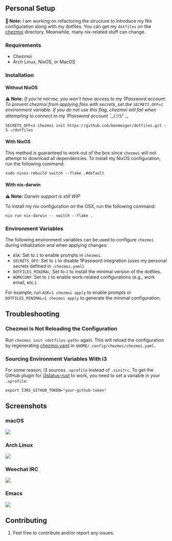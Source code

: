 ## Personal Setup
**👷 Note:** I am working on refactoring the structure to introduce my Nix
configuration along with my dotfiles. You can get my `dotfiles` on the
[chezmoi](./chezmoi) directory. Meanwhile, many nix-related stuff can change.

### Requirements

- Chezmoi
- Arch Linux, NixOS, or MacOS

### Installation

#### Without NixOS

**⚠️ Note:** _If you're not me, you won't have access to my 1Password account. To
prevent chezmoi from applying files with secrets, set the `SECRETS_OFF=1`
environment variable. If you do not use this flag, chezmoi will fail when
attempting to connect to my 1Password account ¯\_(ツ)_/¯._

```shell
SECRETS_OFF=1 chezmoi init https://github.com/benmezger/dotfiles.git -S ~/dotfiles
```

#### With NixOS

This method is guaranteed to work out of the box since `chezmoi` will not
attempt to download all dependencies. To install my NixOS configuration, run the
following command:

```shell
sudo nixos-rebuild switch --flake .#default
```

#### With nix-darwin
**⚠️ Note:** _Darwin support is still WIP_

To install my nix configuration on the OSX, run the following command:

```shell
nix run nix-darwin -- switch --flake .
```

### Environment Variables

The following environment variables can be used to configure `chezmoi` during
initialization and when applying changes:

- `ASK`: Set to `1` to enable prompts in `chezmoi`.
- `SECRETS_OFF`: Set to `1` to disable 1Password integration (uses my personal
  secrets defined in `.chezmoi.yaml`).
- `DOTFILES_MINIMAL`: Set to `1` to install the minimal version of the dotfiles.
- `WORKCONF`: Set to `1` to enable work-related configurations (e.g., work
  email, etc.).

For example, run `ASK=1 chezmoi apply` to enable prompts or `DOTFILES_MINIMAL=1
chezmoi apply` to generate the minimal configuration.

## Troubleshooting

### Chezmoi Is Not Reloading the Configuration

Run `chezmoi init <dotfiles-path>` again. This will reload the configuration by
regenerating [chezmoi.yaml](.chezmoi.yaml.tmpl) in
`$HOME/.config/chezmoi/chezmoi.yaml`.

### Sourcing Environment Variables With i3

For some reason, i3 sources `.xprofile` instead of `.xinitrc`. To get the GitHub
plugin for [i3status-rust](dot_config/i3/status.toml) to work, you need to set a
variable in your `.xprofile`:

```shell
export I3RS_GITHUB_TOKEN="your-github-token"
```

## Screenshots

### macOS

![](./static/osx-screenshot.png)

### Arch Linux

![](./static/arch-screenshot.png)

### Weechat IRC

![](./static/weechat.png)

### Emacs

![](./static/emacs.png)

## Contributing

1. Feel free to contribute and/or report any issues.
